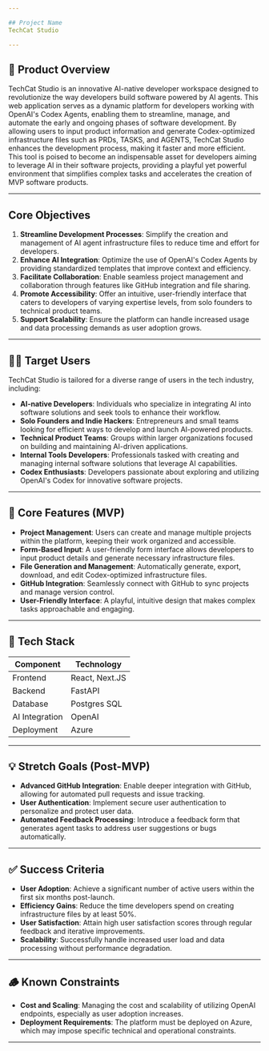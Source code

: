 ```yaml
---

## Project Name
TechCat Studio

---
```


## 🧭 Product Overview
TechCat Studio is an innovative AI-native developer workspace designed to revolutionize the way developers build software powered by AI agents. This web application serves as a dynamic platform for developers working with OpenAI's Codex Agents, enabling them to streamline, manage, and automate the early and ongoing phases of software development. By allowing users to input product information and generate Codex-optimized infrastructure files such as PRDs, TASKS, and AGENTS, TechCat Studio enhances the development process, making it faster and more efficient. This tool is poised to become an indispensable asset for developers aiming to leverage AI in their software projects, providing a playful yet powerful environment that simplifies complex tasks and accelerates the creation of MVP software products.

---

## Core Objectives
1. **Streamline Development Processes**: Simplify the creation and management of AI agent infrastructure files to reduce time and effort for developers.
2. **Enhance AI Integration**: Optimize the use of OpenAI's Codex Agents by providing standardized templates that improve context and efficiency.
3. **Facilitate Collaboration**: Enable seamless project management and collaboration through features like GitHub integration and file sharing.
4. **Promote Accessibility**: Offer an intuitive, user-friendly interface that caters to developers of varying expertise levels, from solo founders to technical product teams.
5. **Support Scalability**: Ensure the platform can handle increased usage and data processing demands as user adoption grows.

---

## 🧑‍🎯 Target Users
TechCat Studio is tailored for a diverse range of users in the tech industry, including:
- **AI-native Developers**: Individuals who specialize in integrating AI into software solutions and seek tools to enhance their workflow.
- **Solo Founders and Indie Hackers**: Entrepreneurs and small teams looking for efficient ways to develop and launch AI-powered products.
- **Technical Product Teams**: Groups within larger organizations focused on building and maintaining AI-driven applications.
- **Internal Tools Developers**: Professionals tasked with creating and managing internal software solutions that leverage AI capabilities.
- **Codex Enthusiasts**: Developers passionate about exploring and utilizing OpenAI's Codex for innovative software projects.

---

## 🧩 Core Features (MVP)
- **Project Management**: Users can create and manage multiple projects within the platform, keeping their work organized and accessible.
- **Form-Based Input**: A user-friendly form interface allows developers to input product details and generate necessary infrastructure files.
- **File Generation and Management**: Automatically generate, export, download, and edit Codex-optimized infrastructure files.
- **GitHub Integration**: Seamlessly connect with GitHub to sync projects and manage version control.
- **User-Friendly Interface**: A playful, intuitive design that makes complex tasks approachable and engaging.

---

## 🔧 Tech Stack

| Component       | Technology   |
|-----------------|--------------|
| Frontend        | React, Next.JS |
| Backend         | FastAPI      |
| Database        | Postgres SQL |
| AI Integration  | OpenAI       |
| Deployment      | Azure        |

---

## 💡 Stretch Goals (Post-MVP)
- **Advanced GitHub Integration**: Enable deeper integration with GitHub, allowing for automated pull requests and issue tracking.
- **User Authentication**: Implement secure user authentication to personalize and protect user data.
- **Automated Feedback Processing**: Introduce a feedback form that generates agent tasks to address user suggestions or bugs automatically.

---

## ✅ Success Criteria
- **User Adoption**: Achieve a significant number of active users within the first six months post-launch.
- **Efficiency Gains**: Reduce the time developers spend on creating infrastructure files by at least 50%.
- **User Satisfaction**: Attain high user satisfaction scores through regular feedback and iterative improvements.
- **Scalability**: Successfully handle increased user load and data processing without performance degradation.

---

## 🪵 Known Constraints
- **Cost and Scaling**: Managing the cost and scalability of utilizing OpenAI endpoints, especially as user adoption increases.
- **Deployment Requirements**: The platform must be deployed on Azure, which may impose specific technical and operational constraints.

---